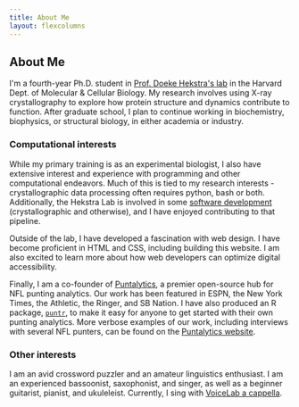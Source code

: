 ```yaml
---
title: About Me
layout: flexcolumns
---
```


## About Me

I'm a fourth-year Ph.D. student in [Prof. Doeke Hekstra's lab](https://hekstralab.fas.harvard.edu) in the Harvard Dept. of Molecular & Cellular Biology. My research involves using X-ray crystallography to explore how protein structure and dynamics contribute to function. After graduate school, I plan to continue working in biochemistry, biophysics, or structural biology, in either academia or industry.

### Computational interests  
  
While my primary training is as an experimental biologist, I also have extensive interest and experience with programming and other computational endeavors. Much of this is tied to my research interests - crystallographic data processing often requires python, bash or both. Additionally, the Hekstra Lab is involved in some [software development](https://github.com/Hekstra-Lab) (crystallographic and otherwise), and I have enjoyed contributing to that pipeline. 
  
Outside of the lab, I have developed a fascination with web design. I have become proficient in HTML and CSS, including building this website. I am also excited to learn more about how web developers can optimize digital accessibility.
  
Finally, I am a co-founder of [Puntalytics](https://twitter.com/ThePuntRunts), a premier open-source hub for NFL punting analytics. Our work has been featured in ESPN, the New York Times, the Athletic, the Ringer, and SB Nation. I have also produced an R package, [`puntr`](https://puntalytics.github.io/puntr/), to make it easy for anyone to get started with their own punting analytics. More verbose examples of our work, including interviews with several NFL punters, can be found on the [Puntalytics website](https://puntalytics.github.io/).
  
### Other interests

I am an avid crossword puzzler and an amateur linguistics enthusiast. I am an experienced bassoonist, saxophonist, and singer, as well as a beginner guitarist, pianist, and ukuleleist. Currently, I sing with [VoiceLab a cappella](http://voicelab.us/).
